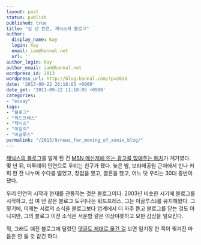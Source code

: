```yaml
---
layout: post
status: publish
published: true
title: "십 년 인연, 제닉스의 블로그"
author:
  display_name: Kay
  login: Kay
  email: iam@hannal.net
  url: ''
author_login: Kay
author_email: iam@hannal.net
wordpress_id: 2813
wordpress_url: http://blog.hannal.com/?p=2813
date: '2013-09-22 20:18:05 +0900'
date_gmt: '2013-09-22 11:18:05 +0900'
categories:
- "essay"
tags:
- "블로그"
- "워드프레스"
- "제닉스"
- "이일희"
- "이글루스"
permalink: "/2013/9/news_for_moving_of_xenix_blog/"
---
```

<p><a href="http://xenix.kr">제닉스의 블로그</a>를 알게 된 건 <a href="http://xenix.egloos.com/591987#1841630">MSN 메신저에 뜨는 광고를 없애주는 패치</a>가 계기였다. 몇 년 뒤, 미투데이 인연으로 우리는 친구가 됐다. 늦은 밤, 보라매공원 근처에서 만나 커피 한 잔 나누며 수다를 떨었고, 창업을 했고, 결혼을 했고, 어느 덧 우리는 30대 중반이 됐다.</p>
<p>우리 인연의 시작과 현재를 관통하는 것은 블로그이다. 2003년 비슷한 시기에 블로그를 시작하고, 십 여 년 같은 블로그 도구(나는 워드프레스, 그는 이글루스)를 유지해왔다. 그렇기에, 이제는 서로의 소식을 블로그보다 업계에서 더 자주 듣고 블로그를 닫는 것도 아니지만, 그의 블로그 이전 소식은 서운함 같은 이상야릇하고 묘한 감상을 일으킨다.</p>
<p>뭐, 그래도 예전 블로그에 달렸던 <a href="http://nixsense.net/591987#li-comment-26551">댓글도 제대로 옮긴 걸</a> 보면 일기장 한 쪽이 찢겨진 마음은 안 들 것 같긴 하다.</p>
